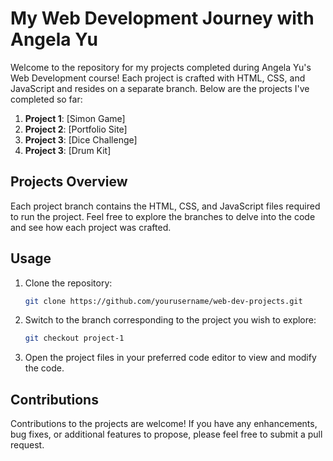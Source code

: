 
# My Web Development Journey with Angela Yu

Welcome to the repository for my projects completed during Angela Yu's Web Development course! Each project is crafted with HTML, CSS, and JavaScript and resides on a separate branch. Below are the projects I've completed so far:

1. **Project 1**: [Simon Game]
2. **Project 2**: [Portfolio Site]
3. **Project 3**: [Dice Challenge]
4. **Project 3**: [Drum Kit]


## Projects Overview

Each project branch contains the HTML, CSS, and JavaScript files required to run the project. Feel free to explore the branches to delve into the code and see how each project was crafted.



## Usage

1. Clone the repository:
   ```bash
   git clone https://github.com/yourusername/web-dev-projects.git
   ```

2. Switch to the branch corresponding to the project you wish to explore:
   ```bash
   git checkout project-1
   ```

3. Open the project files in your preferred code editor to view and modify the code.

## Contributions

Contributions to the projects are welcome! If you have any enhancements, bug fixes, or additional features to propose, please feel free to submit a pull request.



